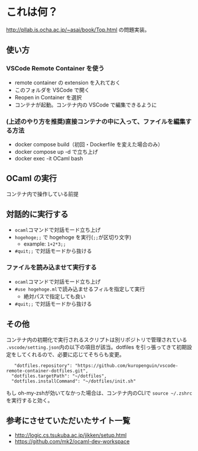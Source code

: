 # これは何？

http://pllab.is.ocha.ac.jp/~asai/book/Top.html の問題実装。

## 使い方

### VSCode Remote Container を使う

- remote container の extension を入れておく
- このフォルダを VSCode で開く
- Reopen in Container を選択
- コンテナが起動。コンテナ内の VSCode で編集できるように

### (上述のやり方を推奨)直接コンテナの中に入って、ファイルを編集する方法

- docker compose build（初回・Dockerfile を変えた場合のみ）
- docker compose up -d で立ち上げ
- docker exec -it OCaml bash

## OCaml の実行

コンテナ内で操作している前提

## 対話的に実行する

- `ocaml`コマンドで対話モード立ち上げ
- `hogehoge;;` で hogehoge を実行(`;;`が区切り文字)
  - example: `1+2*3;;`
- `#quit;;` で対話モードから抜ける

### ファイルを読み込ませて実行する

- `ocaml`コマンドで対話モード立ち上げ
- `#use hogehoge.ml`で読み込ませるフィルを指定して実行
  - 絶対パスで指定しても良い
- `#quit;;` で対話モードから抜ける

## その他

コンテナ内の初期化で実行されるスクリプトは別リポジトリで管理されている
`.vscode/setting.json`内の以下の項目が該当。dotfiles を引っ張ってきて初期設定をしてくれるので、必要に応じてそちらも変更。

```
   "dotfiles.repository": "https://github.com/kuropenguin/vscode-remote-container-dotfiles.git",
  "dotfiles.targetPath": "~/dotfiles",
  "dotfiles.installCommand": "~/dotfiles/init.sh"
```
もし oh-my-zshが効いてなかった場合は、コンテナ内のCLIで `source ~/.zshrc`を実行すると効く。

## 参考にさせていただいたサイト一覧

- http://logic.cs.tsukuba.ac.jp/jikken/setup.html
- https://github.com/mk2/ocaml-dev-workspace

